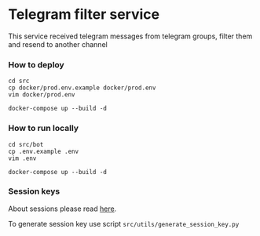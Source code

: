 # Telegram filter service

This service received telegram messages from telegram groups, filter them and resend to another channel

### How to deploy

```shell
cd src
cp docker/prod.env.example docker/prod.env
vim docker/prod.env

docker-compose up --build -d
```

### How to run locally

```shell
cd src/bot
cp .env.example .env
vim .env

docker-compose up --build -d
```

### Session keys

About sessions please read [here](https://docs.telethon.dev/en/stable/concepts/sessions.html).

To generate session key use script `src/utils/generate_session_key.py`
